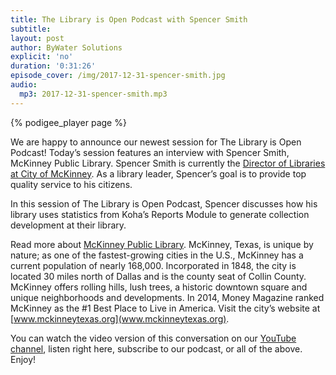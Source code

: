 ```yaml
---
title: The Library is Open Podcast with Spencer Smith
subtitle:
layout: post
author: ByWater Solutions
explicit: 'no'
duration: '0:31:26'
episode_cover: /img/2017-12-31-spencer-smith.jpg
audio:
  mp3: 2017-12-31-spencer-smith.mp3 
---
```


{% podigee_player page %}

We are happy to announce our newest session for The Library is Open Podcast! Today’s session features an interview with Spencer Smith, McKinney Public Library. Spencer Smith is currently the [Director of Libraries at City of McKinney](https://mckinney.bywatersolutions.com/cgi-bin/koha/opac-main.pl). As a library leader, Spencer’s goal is to provide top quality service to his citizens.

In this session of The Library is Open Podcast, Spencer discusses how his library uses statistics from Koha’s Reports Module to generate collection development at their library.

Read more about [McKinney Public Library](https://www.mckinneytexas.org/116/Library). McKinney, Texas, is unique by nature; as one of the fastest-growing cities in the U.S., McKinney has a current population of nearly 168,000. Incorporated in 1848, the city is located 30 miles north of Dallas and is the county seat of Collin County. McKinney offers rolling hills, lush trees, a historic downtown square and unique neighborhoods and developments. In 2014, Money Magazine ranked McKinney as the #1 Best Place to Live in America. Visit the city’s website at [www.mckinneytexas.org](www.mckinneytexas.org).

You can watch the video version of this conversation on our [YouTube channel](https://www.youtube.com/playlist?list=PLV_OXyJ1D3Bi8zmgDWnaDz2d35FkC6j-v), listen right here, subscribe to our podcast, or all of the above. Enjoy!
